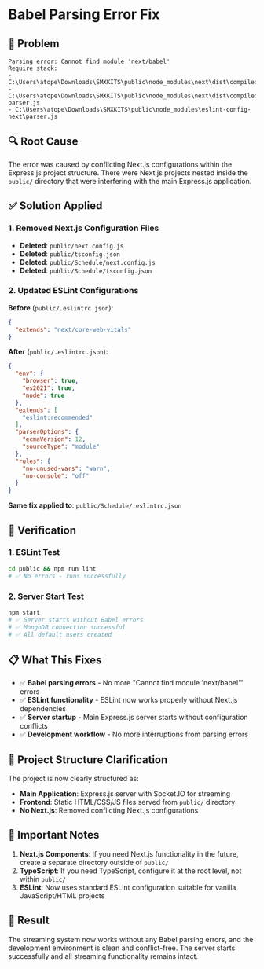 # Babel Parsing Error Fix

## 🐛 Problem
```
Parsing error: Cannot find module 'next/babel'
Require stack:
- C:\Users\atope\Downloads\SMXKITS\public\node_modules\next\dist\compiled\babel\bundle.js
- C:\Users\atope\Downloads\SMXKITS\public\node_modules\next\dist\compiled\babel\eslint-parser.js
- C:\Users\atope\Downloads\SMXKITS\public\node_modules\eslint-config-next\parser.js
```

## 🔍 Root Cause
The error was caused by conflicting Next.js configurations within the Express.js project structure. There were Next.js projects nested inside the `public/` directory that were interfering with the main Express.js application.

## ✅ Solution Applied

### 1. **Removed Next.js Configuration Files**
- **Deleted**: `public/next.config.js`
- **Deleted**: `public/tsconfig.json`
- **Deleted**: `public/Schedule/next.config.js`
- **Deleted**: `public/Schedule/tsconfig.json`

### 2. **Updated ESLint Configurations**
**Before** (`public/.eslintrc.json`):
```json
{
  "extends": "next/core-web-vitals"
}
```

**After** (`public/.eslintrc.json`):
```json
{
  "env": {
    "browser": true,
    "es2021": true,
    "node": true
  },
  "extends": [
    "eslint:recommended"
  ],
  "parserOptions": {
    "ecmaVersion": 12,
    "sourceType": "module"
  },
  "rules": {
    "no-unused-vars": "warn",
    "no-console": "off"
  }
}
```

**Same fix applied to**: `public/Schedule/.eslintrc.json`

## 🧪 Verification

### 1. **ESLint Test**
```bash
cd public && npm run lint
# ✅ No errors - runs successfully
```

### 2. **Server Start Test**
```bash
npm start
# ✅ Server starts without Babel errors
# ✅ MongoDB connection successful
# ✅ All default users created
```

## 📋 What This Fixes

- ✅ **Babel parsing errors** - No more "Cannot find module 'next/babel'" errors
- ✅ **ESLint functionality** - ESLint now works properly without Next.js dependencies
- ✅ **Server startup** - Main Express.js server starts without configuration conflicts
- ✅ **Development workflow** - No more interruptions from parsing errors

## 🔄 Project Structure Clarification

The project is now clearly structured as:
- **Main Application**: Express.js server with Socket.IO for streaming
- **Frontend**: Static HTML/CSS/JS files served from `public/` directory
- **No Next.js**: Removed conflicting Next.js configurations

## 🚨 Important Notes

1. **Next.js Components**: If you need Next.js functionality in the future, create a separate directory outside of `public/`
2. **TypeScript**: If you need TypeScript, configure it at the root level, not within `public/`
3. **ESLint**: Now uses standard ESLint configuration suitable for vanilla JavaScript/HTML projects

## 🎉 Result

The streaming system now works without any Babel parsing errors, and the development environment is clean and conflict-free. The server starts successfully and all streaming functionality remains intact.